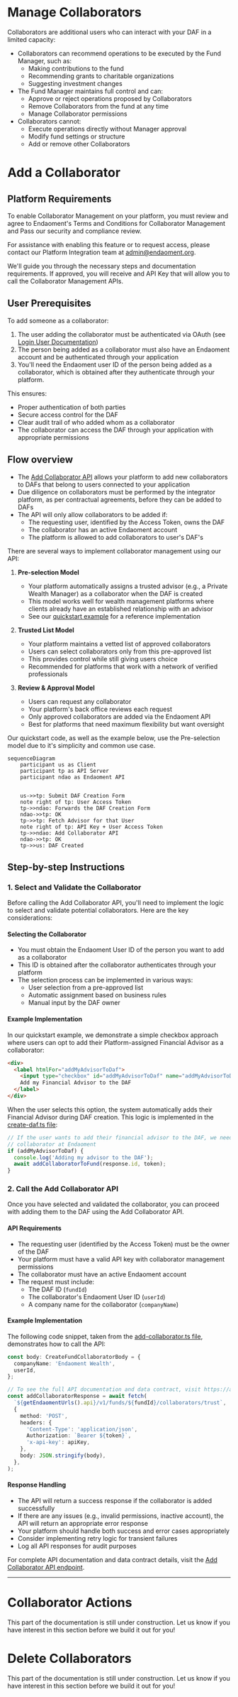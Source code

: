 # Manage Collaborators

Collaborators are additional users who can interact with your DAF in a limited capacity:

- Collaborators can recommend operations to be executed by the Fund Manager, such as:
  - Making contributions to the fund
  - Recommending grants to charitable organizations
  - Suggesting investment changes
- The Fund Manager maintains full control and can:
  - Approve or reject operations proposed by Collaborators
  - Remove Collaborators from the fund at any time
  - Manage Collaborator permissions
- Collaborators cannot:
  - Execute operations directly without Manager approval
  - Modify fund settings or structure
  - Add or remove other Collaborators

# Add a Collaborator

## Platform Requirements

To enable Collaborator Management on your platform, you must review and agree to Endaoment's Terms and Conditions for Collaborator Management and Pass our security and compliance review.

For assistance with enabling this feature or to request access, please contact our Platform Integration team at admin@endaoment.org.

We'll guide you through the necessary steps and documentation requirements. If approved, you will receive and API Key that will allow you to call the Collaborator Management APIs.

## User Prerequisites

To add someone as a collaborator:

1. The user adding the collaborator must be authenticated via OAuth (see [Login User Documentation](../docs/login-user.md))
2. The person being added as a collaborator must also have an Endaoment account and be authenticated through your application
3. You'll need the Endaoment user ID of the person being added as a collaborator, which is obtained after they authenticate through your platform.

This ensures:

- Proper authentication of both parties
- Secure access control for the DAF
- Clear audit trail of who added whom as a collaborator
- The collaborator can access the DAF through your application with appropriate permissions

## Flow overview

- The [Add Collaborator API](https://api.dev.endaoment.org/oas#/Funds/FundsController_addFundCollaboratorTrust) allows your platform to add new collaborators to DAFs that belong to users connected to your application
- Due diligence on collaborators must be performed by the integrator platform, as per contractual agreements, before they can be added to DAFs
- The API will only allow collaborators to be added if:
  - The requesting user, identified by the Access Token, owns the DAF
  - The collaborator has an active Endaoment account
  - The platform is allowed to add collaborators to user's DAF's

There are several ways to implement collaborator management using our API:

1. **Pre-selection Model**

   - Your platform automatically assigns a trusted advisor (e.g., a Private Wealth Manager) as a collaborator when the DAF is created
   - This model works well for wealth management platforms where clients already have an established relationship with an advisor
   - See our [quickstart example](../quickstart/) for a reference implementation

2. **Trusted List Model**

   - Your platform maintains a vetted list of approved collaborators
   - Users can select collaborators only from this pre-approved list
   - This provides control while still giving users choice
   - Recommended for platforms that work with a network of verified professionals

3. **Review & Approval Model**
   - Users can request any collaborator
   - Your platform's back office reviews each request
   - Only approved collaborators are added via the Endaoment API
   - Best for platforms that need maximum flexibility but want oversight

Our quickstart code, as well as the example below, use the Pre-selection model due to it's simplicity and common use case.

```mermaid
sequenceDiagram
    participant us as Client
    participant tp as API Server
    participant ndao as Endaoment API


    us->>tp: Submit DAF Creation Form
    note right of tp: User Access Token
    tp->>ndao: Forwards the DAF Creation Form
    ndao->>tp: OK
    tp->>tp: Fetch Advisor for that User
    note right of tp: API Key + User Access Token
    tp->>ndao: Add Collaborator API
    ndao->>tp: OK
    tp->>us: DAF Created
```

## Step-by-step Instructions

### 1. Select and Validate the Collaborator

Before calling the Add Collaborator API, you'll need to implement the logic to select and validate potential collaborators. Here are the key considerations:

#### Selecting the Collaborator

- You must obtain the Endaoment User ID of the person you want to add as a collaborator
- This ID is obtained after the collaborator authenticates through your platform
- The selection process can be implemented in various ways:
  - User selection from a pre-approved list
  - Automatic assignment based on business rules
  - Manual input by the DAF owner

#### Example Implementation

In our quickstart example, we demonstrate a simple checkbox approach where users can opt to add their Platform-assigned Financial Advisor as a collaborator:

```html
<div>
  <label htmlFor="addMyAdvisorToDaf">
    <input type="checkbox" id="addMyAdvisorToDaf" name="addMyAdvisorToDaf" />
    Add my Financial Advisor to the DAF
  </label>
</div>
```

When the user selects this option, the system automatically adds their Financial Advisor during DAF creation. This logic is implemented in the [create-daf.ts file](../quickstart/backend/src/routes/create-daf.ts):

```typescript
// If the user wants to add their financial advisor to the DAF, we need to add them as a
// collaborator at Endaoment
if (addMyAdvisorToDaf) {
  console.log('Adding my advisor to the DAF');
  await addCollaboratorToFund(response.id, token);
}
```

### 2. Call the Add Collaborator API

Once you have selected and validated the collaborator, you can proceed with adding them to the DAF using the Add Collaborator API.

#### API Requirements

- The requesting user (identified by the Access Token) must be the owner of the DAF
- Your platform must have a valid API key with collaborator management permissions
- The collaborator must have an active Endaoment account
- The request must include:
  - The DAF ID (`fundId`)
  - The collaborator's Endaoment User ID (`userId`)
  - A company name for the collaborator (`companyName`)

#### Example Implementation

The following code snippet, taken from the [add-collaborator.ts file](../quickstart/backend/src/utils/add-collaborator.ts), demonstrates how to call the API:

```typescript
const body: CreateFundCollaboratorBody = {
  companyName: 'Endaoment Wealth',
  userId,
};

// To see the full API documentation and data contract, visit https://api.dev.endaoment.org/oas#/Funds/FundsController_addFundCollaboratorTrust
const addCollaboratorResponse = await fetch(
  `${getEndaomentUrls().api}/v1/funds/${fundId}/collaborators/trust`,
  {
    method: 'POST',
    headers: {
      'Content-Type': 'application/json',
      Authorization: `Bearer ${token}`,
      'x-api-key': apiKey,
    },
    body: JSON.stringify(body),
  },
);
```

#### Response Handling

- The API will return a success response if the collaborator is added successfully
- If there are any issues (e.g., invalid permissions, inactive account), the API will return an appropriate error response
- Your platform should handle both success and error cases appropriately
- Consider implementing retry logic for transient failures
- Log all API responses for audit purposes

For complete API documentation and data contract details, visit the [Add Collaborator API endpoint](https://api.dev.endaoment.org/oas#/Funds/FundsController_addFundCollaboratorTrust).

---

# Collaborator Actions

This part of the documentation is still under construction. Let us know if you have interest in this section before we build it out for you!

# Delete Collaborators

This part of the documentation is still under construction. Let us know if you have interest in this section before we build it out for you!
